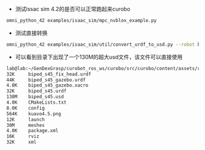 * 测试issac sim 4.2的是否可以正常跑起来curobo
```bash
omni_python_42 examples/isaac_sim/mpc_nvblox_example.py
```
* 测试直接转换
```bash
omni_python_42 examples/isaac_sim/util/convert_urdf_to_usd.py --robot biped_s45.yml --save_usd
```
* 可以看到目录下出现了一个130M的超大usd文件，该文件可以直接使用
```bash
lab@lab:~/GenDexGrasp/curobot_ros_ws/curobo/src/curobo/content/assets/robot/biped_s45$ du -sh *
32K     biped_s45_fix_head.urdf
44K     biped_s45_gazebo.urdf
4.0K    biped_s45_gazebo.xacro
32K     biped_s45.urdf
130M    biped_s45.usd
4.0K    CMakeLists.txt
8.0K    config
564K    kuavo4.5.png
12K     launch
30M     meshes
4.0K    package.xml
16K     rviz
32K     xml
```